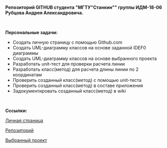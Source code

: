 <p><strong>Репозиторий GITHUB студента "МГТУ"Станкин"" группы ИДМ-18-06 Рубцова Андрея Александровича.</strong></p>
<br>
<p><b>Персональные задачи:</b></p>
<ul>
<li>Создать личную страницу с помощью Github.com</li>
<li>Создать UML-диаграмму классов на основе заданной IDEF0 диаграммы</li>
<li>Создать UML-диаграмму классов на основе выбранного проекта</li>
<li>Разработать unit-тест для проверки расчета линии </li>
<li>Разработать класс(метод) для расчета длины линии по 2 координатам</li>
<li>Проверить созданный класс(метод) с помощью unit-теста</li>
<li>Проверить созданный класс(метод) в составе приложения</li>
<li>Задокументировать созданный класс(метод) в wiki</li>
</ul>
<br>


<p><b>Cссылки:</b></p>
<p><a href="https://lokvest.github.io/git">Личная страница</a></p>
<p><a href="https://github.com/lokvest/lokvest.github.io">Репозиторий</a></p>
<p><a href="https://github.com/stankin/oop-2018/wiki/%D0%97%D0%B0%D0%B4%D0%B0%D1%87%D0%B0-%E2%84%963-(Class-Diagram)">Выбранный проект</a></p>

